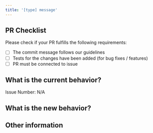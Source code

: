 ```yaml
---
title: '[type] message'
---
```

## PR Checklist
Please check if your PR fulfills the following requirements:

- [ ] The commit message follows our guidelines
- [ ] Tests for the changes have been added (for bug fixes / features)
- [ ] PR must be connected to issue

## What is the current behavior?
<!-- Please describe the current behavior that you are modifying, or link to a relevant issue. -->
Issue Number: N/A


## What is the new behavior?



## Other information